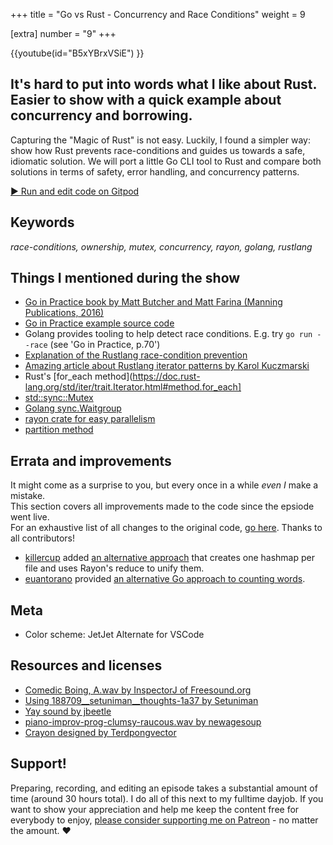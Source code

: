 +++
title = "Go vs Rust - Concurrency and Race Conditions"
weight = 9

[extra]
number = "9"
+++

{{youtube(id="B5xYBrxVSiE") }}

## It's hard to put into words what I like about Rust. Easier to show with a quick example about concurrency and borrowing.
Capturing the "Magic of Rust" is not easy. Luckily, I found a simpler way: show how Rust prevents race-conditions and guides us towards a safe, idiomatic solution. We will port  a little Go CLI tool to Rust and compare both solutions in terms of safety, error handling, and concurrency patterns.


<!-- more -->

<a target="_blank" class="button"
href="https://gitpod.io/#https://github.com/hello-rust/show/tree/master/episode/9">&#x25b6;
Run and edit code on Gitpod</a>

## Keywords

*race-conditions, ownership, mutex, concurrency, rayon, golang, rustlang*

## Things I mentioned during the show

* [Go in Practice book by Matt Butcher and Matt Farina (Manning Publications, 2016)](https://www.manning.com/books/go-in-practice)
* [Go in Practice example source code](https://github.com/Masterminds/go-in-practice)
* Golang provides tooling to help detect race conditions. E.g. try `go run --race` (see 'Go in Practice, p.70')
* [Explanation of the Rustlang race-condition prevention](https://stackoverflow.com/questions/30559073/cannot-borrow-captured-outer-variable-in-an-fn-closure-as-mutable)
* [Amazing article about Rustlang iterator patterns by Karol Kuczmarski](http://xion.io/post/code/rust-iter-patterns.html)
* Rust's [for_each method](https://doc.rust-lang.org/std/iter/trait.Iterator.html#method.for_each]
* [std::sync::Mutex](https://doc.rust-lang.org/std/sync/struct.Mutex.html)
* [Golang sync.Waitgroup](https://golang.org/pkg/sync/#WaitGroup)
* [rayon crate for easy parallelism](https://github.com/rayon-rs/rayon)
* [partition method](https://doc.rust-lang.org/std/iter/trait.Iterator.html#method.partition)

## Errata and improvements

It might come as a surprise to you, but every once in a while *even I* make a mistake.  
This section covers all improvements made to the code since the epsiode went live.  
For an exhaustive list of all changes to the original code, [go here](https://github.com/hello-rust/show/commits/master/episode/9).
Thanks to all contributors!  

* [killercup](https://github.com/killercup) added [an alternative approach](https://github.com/hello-rust/show/pull/45) that creates one hashmap per file and uses Rayon's reduce to unify them.
* [euantorano](https://github.com/euantorano) provided [an alternative Go approach to counting words](https://github.com/hello-rust/show/pull/46).

## Meta

* Color scheme: JetJet Alternate for VSCode


## Resources and licenses

* [Comedic Boing, A.wav by InspectorJ of Freesound.org](www.jshaw.co.uk)
* [Using 188709__setuniman__thoughts-1a37 by Setuniman](https://freesound.org/people/Setuniman/packs/9857/)
* [Yay sound by jbeetle](https://freesound.org/people/jbeetle/sounds/274510/)
* [piano-improv-prog-clumsy-raucous.wav by newagesoup](https://freesound.org/people/newagesoup/sounds/341352/)
* [Crayon designed by Terdpongvector](https://www.freepik.com/free-vector/school-stuff-collection_1060700.htm)



## Support!

Preparing, recording, and editing an episode takes a substantial amount of time
(around 30 hours total). I do all of this next to my fulltime dayjob.
If you want to show your appreciation and help me keep the content free
for everybody to enjoy, [please consider supporting me on
Patreon](https://www.patreon.com/bePatron?c=1568097) - no matter the amount. ❤️